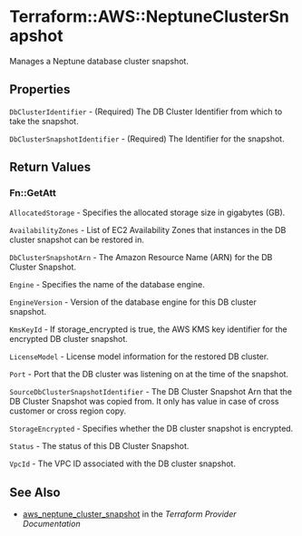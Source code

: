 # Terraform::AWS::NeptuneClusterSnapshot

Manages a Neptune database cluster snapshot.

## Properties

`DbClusterIdentifier` - (Required) The DB Cluster Identifier from which to take the snapshot.

`DbClusterSnapshotIdentifier` - (Required) The Identifier for the snapshot.


## Return Values

### Fn::GetAtt

`AllocatedStorage` - Specifies the allocated storage size in gigabytes (GB).

`AvailabilityZones` - List of EC2 Availability Zones that instances in the DB cluster snapshot can be restored in.

`DbClusterSnapshotArn` - The Amazon Resource Name (ARN) for the DB Cluster Snapshot.

`Engine` - Specifies the name of the database engine.

`EngineVersion` - Version of the database engine for this DB cluster snapshot.

`KmsKeyId` - If storage_encrypted is true, the AWS KMS key identifier for the encrypted DB cluster snapshot.

`LicenseModel` - License model information for the restored DB cluster.

`Port` - Port that the DB cluster was listening on at the time of the snapshot.

`SourceDbClusterSnapshotIdentifier` - The DB Cluster Snapshot Arn that the DB Cluster Snapshot was copied from. It only has value in case of cross customer or cross region copy.

`StorageEncrypted` - Specifies whether the DB cluster snapshot is encrypted.

`Status` - The status of this DB Cluster Snapshot.

`VpcId` - The VPC ID associated with the DB cluster snapshot.

## See Also

* [aws_neptune_cluster_snapshot](https://www.terraform.io/docs/providers/aws/r/neptune_cluster_snapshot.html) in the _Terraform Provider Documentation_